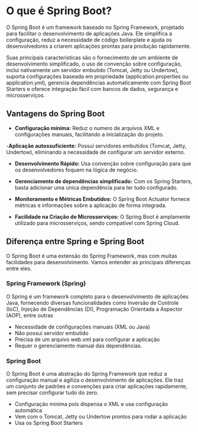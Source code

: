 # O que é Spring Boot?

O Spring Boot é um framework baseado no Spring Framework, projetado para facilitar o desenvolvimento de aplicações Java. Ele simplifica a configuração, reduz a necessidade de código boilerplate e ajuda os desenvolvedores a criarem aplicações prontas para produção rapidamente.

Suas principais caracteristicas são o fornecimento de um ambiente de desenvolvimento simplificado, o uso de convenção sobre configuração, inclui nativamente um servidor embutido (Tomcat, Jetty ou Undertow), suporta configurações baseada em propriedade (application.properties ou application.yml), gerencia dependências automaticamente com Spring Boot Starters e oferece integração fácil com bancos de dados, segurança e microsserviços.

## Vantagens do Spring Boot

- **Configuração mínima:** Reduz o numero de arquivos XML e configurações manuais, facilitando a inicialização do projeto.

-**Aplicação autossuficiente:** Possui servidores embutidos (Tomcat, Jetty, Undertow), eliminando a necessidade de configurar um servidor externo.

- **Desenvolvimento Rápido:** Usa convenção sobre configuração para que os desenvolvedores foquem na lógica de negócio.

- **Gerenciamento de dependências simplificado:** Com os Spring Starters, basta adicionar uma única dependência para ter tudo configurado.

- **Monitoramento e Métricas Embutidos:** O Spring Boot Actuator fornece métricas e informações sobre a aplicação de forma integrada.

- **Facilidade na Criação de Microsserviços:** O Spring Boot é amplamente utilizado para microsserviços, sendo compatível com Spring Cloud.

## Diferença entre Spring e Spring Boot

O Spring Boot é uma extensão do Spring Framework, mas com muitas facilidades para desenvolvimento. Vamos entender as principais diferenças entre eles.

### Spring Framework (Spring)

O Spring é um framework completo para o desenvolvimento de aplicações Java, fornecendo diversas funcionalidades como Inversão de Controle (IoC), Injeção de Dependências (DI), Programação Orientada a Aspector (AOP), entre outras

- Necessidade de configurações manuais (XML ou Java)
- Não possui servidor embutido
- Precisa de um arquivo web.xml para configurar a aplicação
- Requer o gerenciamento manual das dependências.

### Spring Boot

O Spring Boot é uma abstração do Spring Framework que reduz a configuração manual e agiliza o desenvolvimento de aplicações. Ele traz um conjunto de padrões e convenções para criar aplicações rapidamente, sem precisar configurar tudo do zero.

- Configuração minima pois dispensa o XML e usa configuração automática
- Vem com o Tomcat, Jetty ou Undertow prontos para rodar a aplicação
- Usa os Spring Boot Starters